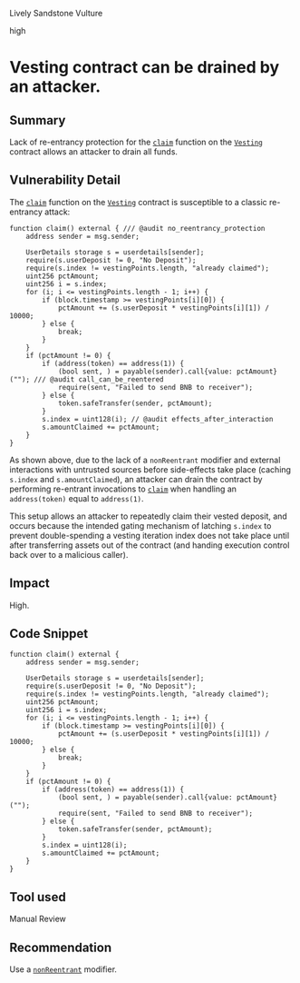 Lively Sandstone Vulture

high

# Vesting contract can be drained by an attacker.

## Summary

Lack of re-entrancy protection for the [`claim`](https://github.com/sherlock-audit/2024-03-zap-protocol/blob/c2ad35aa844899fa24f6ed0cbfcf6c7e611b061a/zap-contracts-labs/contracts/Vesting.sol#L67) function on the [`Vesting`](https://github.com/sherlock-audit/2024-03-zap-protocol/blob/c2ad35aa844899fa24f6ed0cbfcf6c7e611b061a/zap-contracts-labs/contracts/Vesting.sol#L67) contract allows an attacker to drain all funds.

## Vulnerability Detail

The [`claim`](https://github.com/sherlock-audit/2024-03-zap-protocol/blob/c2ad35aa844899fa24f6ed0cbfcf6c7e611b061a/zap-contracts-labs/contracts/Vesting.sol#L67) function on the [`Vesting`](https://github.com/sherlock-audit/2024-03-zap-protocol/blob/c2ad35aa844899fa24f6ed0cbfcf6c7e611b061a/zap-contracts-labs/contracts/Vesting.sol#L67) contract is susceptible to a classic re-entrancy attack:

```solidity
function claim() external { /// @audit no_reentrancy_protection
    address sender = msg.sender;

    UserDetails storage s = userdetails[sender];
    require(s.userDeposit != 0, "No Deposit");
    require(s.index != vestingPoints.length, "already claimed");
    uint256 pctAmount;
    uint256 i = s.index;
    for (i; i <= vestingPoints.length - 1; i++) {
        if (block.timestamp >= vestingPoints[i][0]) {
            pctAmount += (s.userDeposit * vestingPoints[i][1]) / 10000;
        } else {
            break;
        }
    }
    if (pctAmount != 0) {
        if (address(token) == address(1)) {
            (bool sent, ) = payable(sender).call{value: pctAmount}(""); /// @audit call_can_be_reentered
            require(sent, "Failed to send BNB to receiver");
        } else {
            token.safeTransfer(sender, pctAmount);
        }
        s.index = uint128(i); // @audit effects_after_interaction
        s.amountClaimed += pctAmount;
    }
}
```

As shown above, due to the lack of a `nonReentrant` modifier and external interactions with untrusted sources before side-effects take place (caching `s.index` and `s.amountClaimed`), an attacker can drain the contract by performing re-entrant invocations to [`claim`](https://github.com/sherlock-audit/2024-03-zap-protocol/blob/c2ad35aa844899fa24f6ed0cbfcf6c7e611b061a/zap-contracts-labs/contracts/Vesting.sol#L67) when handling an `address(token)` equal to `address(1)`.

This setup allows an attacker to repeatedly claim their vested deposit, and occurs because the intended gating mechanism of latching `s.index` to prevent double-spending a vesting iteration index does not take place until after transferring assets out of the contract (and handing execution control back over to a malicious caller).

## Impact

High.

## Code Snippet

```solidity
function claim() external {
    address sender = msg.sender;

    UserDetails storage s = userdetails[sender];
    require(s.userDeposit != 0, "No Deposit");
    require(s.index != vestingPoints.length, "already claimed");
    uint256 pctAmount;
    uint256 i = s.index;
    for (i; i <= vestingPoints.length - 1; i++) {
        if (block.timestamp >= vestingPoints[i][0]) {
            pctAmount += (s.userDeposit * vestingPoints[i][1]) / 10000;
        } else {
            break;
        }
    }
    if (pctAmount != 0) {
        if (address(token) == address(1)) {
            (bool sent, ) = payable(sender).call{value: pctAmount}("");
            require(sent, "Failed to send BNB to receiver");
        } else {
            token.safeTransfer(sender, pctAmount);
        }
        s.index = uint128(i);
        s.amountClaimed += pctAmount;
    }
}
```

## Tool used

Manual Review

## Recommendation

Use a [`nonReentrant`](https://github.com/OpenZeppelin/openzeppelin-contracts/blob/e682c7e5b5b347662868b9c8378a694626406c01/contracts/utils/ReentrancyGuard.sol#L55) modifier.

